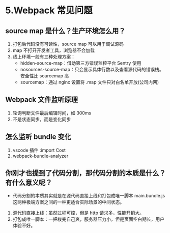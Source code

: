 # 5.Webpack 常见问题

## source map 是什么？生产环境怎么用？

1. 打包后代码没有可读性，source map 可以用于调试源码
2. map 不打开开发者工具，浏览器不会加载
3. 线上环境一般有三种处理方案：
   - hidden-source-map：借助第三方错误监控平台 Sentry 使用
   - nosources-source-map：只会显示具体行数以及查看源代码的错误栈。安全性比 sourcemap 高
   - sourcemap：通过 nginx 设置将 .map 文件只对白名单开放(公司内网)

## Webpack 文件监听原理

1. 轮询判断文件最后编辑时间，如 300ms
2. 不是状态同步，而是变化同步

## 怎么监听 bundle 变化

1. vscode 插件 :import Cost
2. webpack-bundle-analyzer

## 你刚才也提到了代码分割，那代码分割的本质是什么？有什么意义呢？

- 代码分割的本质其实就是在源代码直接上线和打包成唯一脚本 main.bundle.js 这两种极端方案之间的一种更适合实际场景的中间状态。

1. 源代码直接上线：虽然过程可控，但是 http 请求多，性能开销大。
2. 打包成唯一脚本：一把梭完自己爽，服务器压力小，但是页面空白期长，用户体验不好。

##
